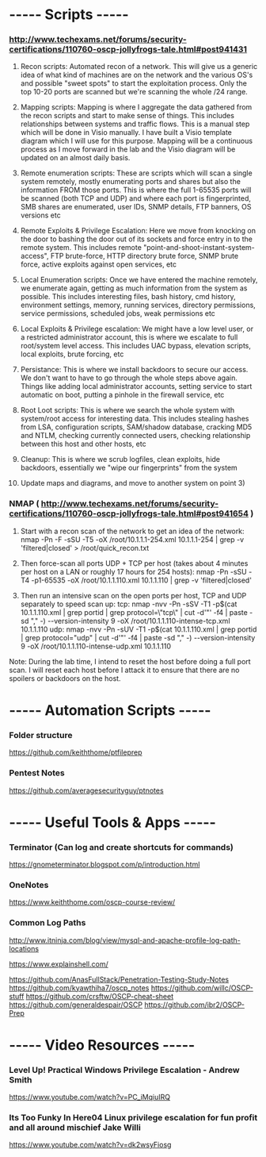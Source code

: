 # -----  Scripts ----- #

### http://www.techexams.net/forums/security-certifications/110760-oscp-jollyfrogs-tale.html#post941431
1) Recon scripts: Automated recon of a network. This will give us a generic idea of what kind of machines are on the network and the various OS's and possible "sweet spots" to start the exploitation process. Only the top 10-20 ports are scanned but we're scanning the whole /24 range.

2) Mapping scripts: Mapping is where I aggregate the data gathered from the recon scripts and start to make sense of things. This includes relationships between systems and traffic flows. This is a manual step which will be done in Visio manually. I have built a Visio template diagram which I will use for this purpose. Mapping will be a continuous process as I move forward in the lab and the Visio diagram will be updated on an almost daily basis.

3) Remote enumeration scripts: These are scripts which will scan a single system remotely, mostly enumerating ports and shares but also the information FROM those ports. This is where the full 1-65535 ports will be scanned (both TCP and UDP) and where each port is fingerprinted, SMB shares are enumerated, user IDs, SNMP details, FTP banners, OS versions etc

4) Remote Exploits & Privilege Escalation: Here we move from knocking on the door to bashing the door out of its sockets and force entry in to the remote system. This includes remote "point-and-shoot-instant-system-access", FTP brute-force, HTTP directory brute force, SNMP brute force, active exploits against open services, etc

5) Local Enumeration scripts: Once we have entered the machine remotely, we enumerate again, getting as much information from the system as possible. This includes interesting files, bash history, cmd history, environment settings, memory, running services, directory permissions, service permissions, scheduled jobs, weak permissions etc

6) Local Exploits & Privilege escalation: We might have a low level user, or a restricted administrator account, this is where we escalate to full root/system level access. This includes UAC bypass, elevation scripts, local exploits, brute forcing, etc

7) Persistance: This is where we install backdoors to secure our access. We don't want to have to go through the whole steps above again. Things like adding local administrator accounts, setting service to start automatic on boot, putting a pinhole in the firewall service, etc

8) Root Loot scripts: This is where we search the whole system with system/root access for interesting data. This includes stealing hashes from LSA, configuration scripts, SAM/shadow database, cracking MD5 and NTLM, checking currently connected users, checking relationship between this host and other hosts, etc

9) Cleanup: This is where we scrub logfiles, clean exploits, hide backdoors, essentially we "wipe our fingerprints" from the system

10) Update maps and diagrams, and move to another system on point 3)


### NMAP ( http://www.techexams.net/forums/security-certifications/110760-oscp-jollyfrogs-tale.html#post941654 )
1) Start with a recon scan of the network to get an idea of the network:
nmap -Pn -F -sSU -T5 -oX /root/10.1.1.1-254.xml 10.1.1.1-254 | grep -v 'filtered|closed' > /root/quick_recon.txt

2) Then force-scan all ports UDP + TCP per host (takes about 4 minutes per host on a LAN or roughly 17 hours for 254 hosts):
nmap -Pn -sSU -T4 -p1-65535 -oX /root/10.1.1.110.xml 10.1.1.110 | grep -v 'filtered|closed'

3) Then run an intensive scan on the open ports per host, TCP and UDP separately to speed scan up:
tcp: nmap -nvv -Pn -sSV -T1 -p$(cat 10.1.1.110.xml | grep portid | grep protocol=\"tcp\" | cut -d'"' -f4 | paste -sd "," -) --version-intensity 9 -oX /root/10.1.1.110-intense-tcp.xml 10.1.1.110
udp: nmap -nvv -Pn -sUV -T1 -p$(cat 10.1.1.110.xml | grep portid | grep protocol=\"udp\" | cut -d'"' -f4 | paste -sd "," -) --version-intensity 9 -oX /root/10.1.1.110-intense-udp.xml 10.1.1.110

Note: During the lab time, I intend to reset the host before doing a full port scan. I will reset each host before I attack it to ensure that there are no spoilers or backdoors on the host.


# ----- Automation Scripts ----- #

### Folder structure 
https://github.com/keiththome/ptfileprep

### Pentest Notes
https://github.com/averagesecurityguy/ptnotes

# ----- Useful Tools & Apps ----- #

### Terminator (Can log and create shortcuts for commands)
https://gnometerminator.blogspot.com/p/introduction.html

### OneNotes
https://www.keiththome.com/oscp-course-review/

### Common Log Paths
http://www.itninja.com/blog/view/mysql-and-apache-profile-log-path-locations

https://www.explainshell.com/

https://github.com/AnasFullStack/Penetration-Testing-Study-Notes
https://github.com/kyawthiha7/oscp_notes
https://github.com/willc/OSCP-stuff
https://github.com/crsftw/OSCP-cheat-sheet
https://github.com/generaldespair/OSCP
https://github.com/ibr2/OSCP-Prep

# ----- Video Resources ----- #
### Level Up! Practical Windows Privilege Escalation - Andrew Smith
https://www.youtube.com/watch?v=PC_iMqiuIRQ

### Its Too Funky In Here04 Linux privilege escalation for fun profit and all around mischief Jake Willi
https://www.youtube.com/watch?v=dk2wsyFiosg



